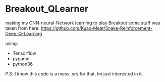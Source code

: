 # Breakout_QLearner
making my CNN-neural-Network learning to play Breakout 
some stuff was taken from here: https://github.com/Kuax-Meat/Snake-Reinforcement-Deep-Q-Learning

using:
- Tensorflow
- pygame
- python36


P.S. I know this code is a mess. sry for that. Im just interested in it.


